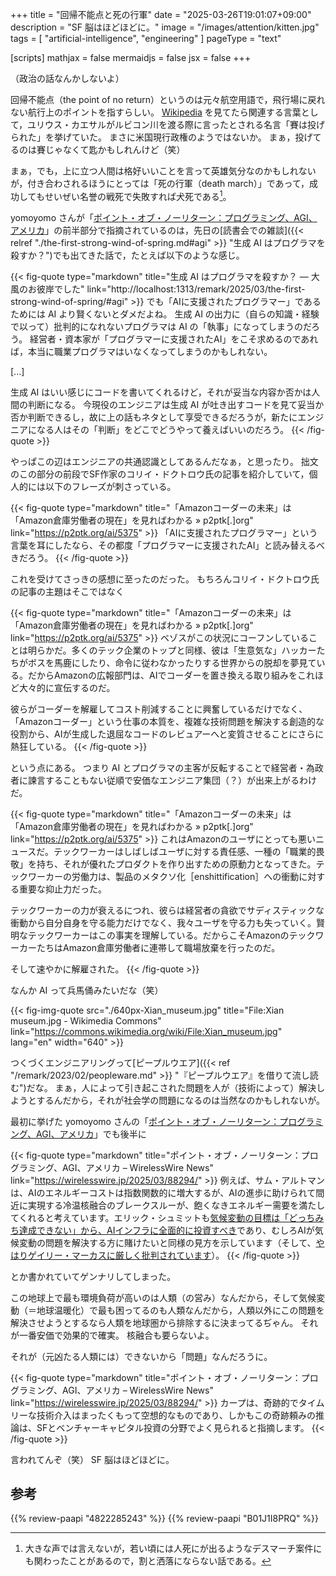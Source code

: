 +++
title = "回帰不能点と死の行軍"
date =  "2025-03-26T19:01:07+09:00"
description = "SF 脳はほどほどに。"
image = "/images/attention/kitten.jpg"
tags = [ "artificial-intelligence", "engineering" ]
pageType = "text"

[scripts]
  mathjax = false
  mermaidjs = false
  jsx = false
+++

（政治の話なんかしないよ）

回帰不能点（the point of no return）というのは元々航空用語で，飛行場に戻れない航行上のポイントを指すらしい。
[Wikipedia](https://ja.wikipedia.org/wiki/%E5%9B%9E%E5%B8%B0%E4%B8%8D%E8%83%BD%E7%82%B9 "回帰不能点 - Wikipedia") を見てたら関連する言葉として，ユリウス・カエサルがルビコン川を渡る際に言ったとされる名言「賽は投げられた」を挙げていた。
まさに米国現行政権のようではないか。
まぁ，投げてるのは賽じゃなくて匙かもしれんけど（笑）

まぁ，でも，上に立つ人間は格好いいことを言って英雄気分なのかもしれないが，付き合わされるほうにとっては「死の行軍（death march）」であって，成功してもせいぜい名誉の戦死で失敗すれば犬死である[^p1]。

[^p1]: 大きな声では言えないが，若い頃には人死にが出るようなデスマーチ案件にも関わったことがあるので，割と洒落にならない話である。

yomoyomo さんが「[ポイント・オブ・ノーリターン：プログラミング、AGI、アメリカ]」の前半部分で指摘されているのは，先日の[読書会での雑談]({{< relref "./the-first-strong-wind-of-spring.md#agi" >}} "生成 AI はプログラマを殺すか？")でも出てきた話で，たとえば以下のような感じ。

{{< fig-quote type="markdown" title="生成 AI はプログラマを殺すか？ — 大風のお彼岸でした" link="http://localhost:1313/remark/2025/03/the-first-strong-wind-of-spring/#agi" >}}
でも「AIに支援されたプログラマー」であるためには AI より賢くないとダメだよね。
生成 AI の出力に（自らの知識・経験で以って）批判的になれないプログラマは AI の「執事」になってしまうのだろう。
経営者・資本家が「プログラマーに支援されたAI」をこそ求めるのであれば，本当に職業プログラマはいなくなってしまうのかもしれない。

[...]

生成 AI はいい感じにコードを書いてくれるけど，それが妥当な内容か否かは人間の判断になる。 今現役のエンジニアは生成 AI が吐き出すコードを見て妥当か否か判断できるし，故に上の話もネタとして享受できるだろうが，新たにエンジニアになる人はその「判断」をどこでどうやって養えばいいのだろう。
{{< /fig-quote >}}

やっぱこの辺はエンジニアの共通認識としてあるんだなぁ，と思ったり。
拙文のこの部分の前段でSF作家のコリイ・ドクトロウ氏の記事を紹介していて，個人的には以下のフレーズが刺さっている。

{{< fig-quote type="markdown" title="「Amazonコーダーの未来」は「Amazon倉庫労働者の現在」を見ればわかる » p2ptk[.]org" link="https://p2ptk.org/ai/5375" >}}
「AIに支援されたプログラマー」という言葉を耳にしたなら、その都度「プログラマーに支援されたAI」と読み替えるべきだろう。
{{< /fig-quote >}}

これを受けてさっきの感想に至ったのだった。
もちろんコリイ・ドクトロウ氏の記事の主題はそこではなく

{{< fig-quote type="markdown" title="「Amazonコーダーの未来」は「Amazon倉庫労働者の現在」を見ればわかる » p2ptk[.]org" link="https://p2ptk.org/ai/5375" >}}
ベゾスがこの状況にコーフンしていることは明らかだ。多くのテック企業のトップと同様、彼は「生意気な」ハッカーたちがボスを馬鹿にしたり、命令に従わなかったりする世界からの脱却を夢見ている。だからAmazonの広報部門は、AIでコーダーを置き換える取り組みをこれほど大々的に宣伝するのだ。

彼らがコーダーを解雇してコスト削減することに興奮しているだけでなく、「Amazonコーダー」という仕事の本質を、複雑な技術問題を解決する創造的な役割から、AIが生成した退屈なコードのレビュアーへと変質させることにさらに熱狂している。
{{< /fig-quote >}}

という点にある。
つまり AI とプログラマの主客が反転することで経営者・為政者に諫言することもない従順で安価なエンジニア集団（？）が出来上がるわけだ。

{{< fig-quote type="markdown" title="「Amazonコーダーの未来」は「Amazon倉庫労働者の現在」を見ればわかる » p2ptk[.]org" link="https://p2ptk.org/ai/5375" >}}
これはAmazonのユーザにとっても悪いニュースだ。テックワーカーはしばしばユーザに対する責任感、一種の「職業的畏敬」を持ち、それが優れたプロダクトを作り出すための原動力となってきた。テックワーカーの労働力は、製品のメタクソ化［enshittification］への衝動に対する重要な抑止力だった。

テックワーカーの力が衰えるにつれ、彼らは経営者の貪欲でサディスティックな衝動から自分自身を守る能力だけでなく、我々ユーザを守る力も失っていく。賢明なテックワーカーはこの事実を理解している。だからこそAmazonのテックワーカーたちはAmazon倉庫労働者に連帯して職場放棄を行ったのだ。

そして速やかに解雇された。
{{< /fig-quote >}}

なんか AI って兵馬俑みたいだな（笑）

{{< fig-img-quote src="./640px-Xian_museum.jpg" title="File:Xian museum.jpg - Wikimedia Commons" link="https://commons.wikimedia.org/wiki/File:Xian_museum.jpg" lang="en" width="640" >}}

つくづくエンジニアリングって[ピープルウエア]({{< ref "/remark/2023/02/peopleware.md" >}} "『ピープルウエア』を借りて流し読む")だな。
まぁ，人によって引き起こされた問題を人が（技術によって）解決しようとするんだから，それが社会学の問題になるのは当然なのかもしれないが。

最初に挙げた yomoyomo さんの「[ポイント・オブ・ノーリターン：プログラミング、AGI、アメリカ]」でも後半に

{{< fig-quote type="markdown" title="ポイント・オブ・ノーリターン：プログラミング、AGI、アメリカ – WirelessWire News" link="https://wirelesswire.jp/2025/03/88294/" >}}
例えば、サム・アルトマンは、AIのエネルギーコストは指数関数的に増大するが、AIの進歩に助けられて間近に実現する冷温核融合のブレークスルーが、飽くなきエネルギー需要を満たしてくれると考えています。エリック・シュミットも[気候変動の目標は「どっちみち達成できない」から、AIインフラに全面的に投資すべき](https://www.businessinsider.jp/article/294715/)であり、むしろAIが気候変動の問題を解決する方に賭けたいと同様の見方を示しています（そして、[やはりゲイリー・マーカスに厳しく批判されています](https://garymarcus.substack.com/p/eric-schmidts-risky-bet-on-ai-and)）。
{{< /fig-quote >}}

とか書かれていてゲンナリしてしまった。

この地球上で最も環境負荷が高いのは人類（の営み）なんだから，そして気候変動（＝地球温暖化）で最も困ってるのも人類なんだから，人類以外にこの問題を解決させようとするなら人類を地球圏から排除するに決まってるぢゃん。
それが一番安価で効果的で確実。
核融合も要らないよ。

それが（元凶たる人類には）できないから「問題」なんだろうに。

{{< fig-quote type="markdown" title="ポイント・オブ・ノーリターン：プログラミング、AGI、アメリカ – WirelessWire News" link="https://wirelesswire.jp/2025/03/88294/" >}}
カープは、奇跡的でタイムリーな技術介入はまったくもって空想的なものであり、しかもこの奇跡頼みの推論は、SFとベンチャーキャピタル投資の分野でよく見られると指摘します。
{{< /fig-quote >}}

言われてんぞ（笑） SF 脳はほどほどに。

[ポイント・オブ・ノーリターン：プログラミング、AGI、アメリカ]: https://wirelesswire.jp/2025/03/88294/ "ポイント・オブ・ノーリターン：プログラミング、AGI、アメリカ – WirelessWire News"

## 参考

{{% review-paapi "4822285243" %}} <!-- ピープルウエア Peopleware -->
{{% review-paapi "B01J1I8PRQ" %}} <!-- 社会は情報化の夢を見る -->
